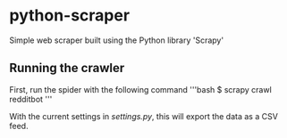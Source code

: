# python-scraper
Simple web scraper built using the Python library 'Scrapy'

## Running the crawler
First, run the spider with the following command
'''bash
$ scrapy crawl redditbot 
'''

With the current settings in _settings.py_, this will export the data as a CSV feed.
